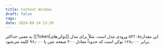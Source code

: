 ```yaml
---
title: Context Window
draft: false
tags: 
date: 2024-09-14 13:39
---
```

به معنی حداکثر [[Token|توکن‌های]] ورودی مدل است. مثلاً برای مدل `GPT-4o`‌این مقدار برابر ۱۲۸٫۰۰۰ توکن است که حدوداً معادل ۲۰۰ صفحه متن یا ۹۶٫۰۰۰ کلمه می‌شود.